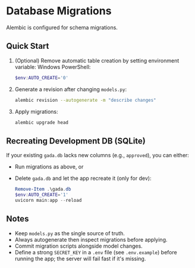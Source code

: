 # Database Migrations

Alembic is configured for schema migrations.

## Quick Start

1. (Optional) Remove automatic table creation by setting environment variable:
   Windows PowerShell:

   ```powershell
   $env:AUTO_CREATE='0'
   ```

2. Generate a revision after changing `models.py`:

   ```bash
   alembic revision --autogenerate -m "describe changes"
   ```

3. Apply migrations:

   ```bash
   alembic upgrade head
   ```

## Recreating Development DB (SQLite)

If your existing `gada.db` lacks new columns (e.g., `approved`), you can either:

- Run migrations as above, or
- Delete `gada.db` and let the app recreate it (only for dev):

   ```powershell
   Remove-Item .\gada.db
   $env:AUTO_CREATE='1'
   uvicorn main:app --reload
   ```

## Notes

- Keep `models.py` as the single source of truth.
- Always autogenerate then inspect migrations before applying.
- Commit migration scripts alongside model changes.
- Define a strong `SECRET_KEY` in a `.env` file (see `.env.example`) before running the app; the server will fail fast if it's missing.
